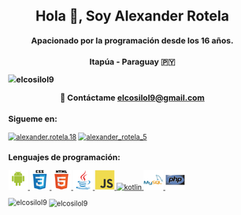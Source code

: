 <h1 align="center">Hola 👋, Soy Alexander Rotela</h1>
<h3 align="center">Apacionado por la programación desde los 16 años.</h2>
<h3 align="center">Itapúa - Paraguay 🇵🇾
<p align="left"> <img src="https://komarev.com/ghpvc/?username=elcosilol9&label=Visitas&color=0e75b6&style=flat" alt="elcosilol9" /> </p>

 📩 Contáctame **elcosilol9@gmail.com**

<h3 align="left">Sigueme en:</h3>
<p align="left">
<a href="https://fb.com/alexander.rotela.18" target="blank"><img align="center" src="https://raw.githubusercontent.com/rahuldkjain/github-profile-readme-generator/master/src/images/icons/Social/facebook.svg" alt="alexander.rotela.18" height="30" width="40" /></a>
<a href="https://instagram.com/alexander_rotela_5" target="blank"><img align="center" src="https://raw.githubusercontent.com/rahuldkjain/github-profile-readme-generator/master/src/images/icons/Social/instagram.svg" alt="alexander_rotela_5" height="30" width="40" /></a>
</p>

<h3 align="left">Lenguajes de programación:</h3>
<p align="left"> <a href="https://developer.android.com" target="_blank" rel="noreferrer"> <img src="https://raw.githubusercontent.com/devicons/devicon/master/icons/android/android-original-wordmark.svg" alt="android" width="40" height="40"/> </a> <a href="https://www.w3schools.com/css/" target="_blank" rel="noreferrer"> <img src="https://raw.githubusercontent.com/devicons/devicon/master/icons/css3/css3-original-wordmark.svg" alt="css3" width="40" height="40"/> </a> <a href="https://www.w3.org/html/" target="_blank" rel="noreferrer"> <img src="https://raw.githubusercontent.com/devicons/devicon/master/icons/html5/html5-original-wordmark.svg" alt="html5" width="40" height="40"/> </a> <a href="https://www.java.com" target="_blank" rel="noreferrer"> <img src="https://raw.githubusercontent.com/devicons/devicon/master/icons/java/java-original.svg" alt="java" width="40" height="40"/> </a> <a href="https://developer.mozilla.org/en-US/docs/Web/JavaScript" target="_blank" rel="noreferrer"> <img src="https://raw.githubusercontent.com/devicons/devicon/master/icons/javascript/javascript-original.svg" alt="javascript" width="40" height="40"/> </a> <a href="https://kotlinlang.org" target="_blank" rel="noreferrer"> <img src="https://www.vectorlogo.zone/logos/kotlinlang/kotlinlang-icon.svg" alt="kotlin" width="40" height="40"/> </a> <a href="https://www.mysql.com/" target="_blank" rel="noreferrer"> <img src="https://raw.githubusercontent.com/devicons/devicon/master/icons/mysql/mysql-original-wordmark.svg" alt="mysql" width="40" height="40"/> </a> <a href="https://www.php.net" target="_blank" rel="noreferrer"> <img src="https://raw.githubusercontent.com/devicons/devicon/master/icons/php/php-original.svg" alt="php" width="40" height="40"/> </a> </p>

<p><img align="left" src="https://github-readme-stats.vercel.app/api/top-langs?username=elcosilol9&show_icons=true&locale=es&layout=compact" alt="elcosilol9" /></p>

<p>&nbsp;<img align="center" src="https://github-readme-stats.vercel.app/api?username=elcosilol9&show_icons=true&locale=es" alt="elcosilol9" /></p>
